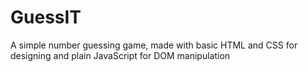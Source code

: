 # GuessIT
A simple number guessing game, made with basic HTML and CSS for designing and plain JavaScript for DOM manipulation
